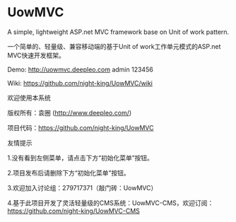 # UowMVC

A simple, lightweight ASP.net MVC framework base on Unit of work pattern. 

一个简单的、轻量级、兼容移动端的基于Unit of work工作单元模式的ASP.net MVC快速开发框架。

Demo: http://uowmvc.deepleo.com  admin 123456

Wiki: https://github.com/night-king/UowMVC/wiki


欢迎使用本系统

版权所有：袁圈 (http://www.deepleo.com/)

项目代码：https://github.com/night-king/UowMVC

友情提示

1.没有看到左侧菜单，请点击下方“初始化菜单”按钮。

2.项目发布后请删除下方“初始化菜单”按钮。

3.欢迎加入讨论组：279717371（敲门砖：UowMVC）

4.基于此项目开发了灵活轻量级的CMS系统：UowMVC-CMS，欢迎订阅：https://github.com/night-king/UowMVC-CMS
